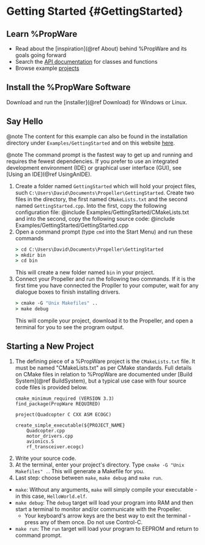 Getting Started {#GettingStarted}
===============

Learn %PropWare
--------------

* Read about the [inspiration](@ref About) behind %PropWare and its goals going forward
* Search the [API documentation](usergroup0.xhtml) for classes and functions
* Browse example [projects](examples.xhtml)


Install the %PropWare Software
-----------------------------

Download and run the [installer](@ref Download) for Windows or Linux.


Say Hello
---------

@note The content for this example can also be found in the installation directory under `Examples/GettingStarted` and
      on this website [here](GettingStarted_8cpp-example.xhtml).
      
@note The command prompt is the fastest way to get up and running and requires the fewest dependencies. If you 
      prefer to use an integrated development environment (IDE) or graphical user interface (GUI), see 
      [Using an IDE](@ref UsingAnIDE).

1. Create a folder named `GettingStarted` which will hold your project files, such 
   `C:\Users\David\Documents\Propeller\GettingStarted`. Create two files in the directory, the first named 
   `CMakeLists.txt` and the second named `GettingStarted.cpp`. Into the first, copy the following configuration file:
   @include Examples/GettingStarted/CMakeLists.txt
   and into the second, copy the following source code:
   @include Examples/GettingStarted/GettingStarted.cpp
2. Open a command prompt (type `cmd` into the Start Menu) and run these commands
   ```cmd
   > cd C:\Users\David\Documents\Propeller\GettingStarted
   > mkdir bin
   > cd bin
   ```
   This will create a new folder named `bin` in your project.
3. Connect your Propeller and run the following two commands. If it is the first time you have connected the Propller
   to your computer, wait for any dialogue boxes to finish installing drivers.
   ```cmd
   > cmake -G "Unix Makefiles" ..
   > make debug
   ```
   This will compile your project, download it to the Propeller, and open a terminal for you to see the program output.

Starting a New Project
----------------------
1. The defining piece of a %PropWare project is the `CMakeLists.txt` file. It must be named "CMakeLists.txt" as per 
   CMake standards. Full details on CMake files in relation to %PropWare are documented under
   [Build System](@ref BuildSystem), but a typical use case with four source code files is provided below.
   ~~~~~~~~~~~~~~~~~~~~~~~~~~~~~~~~~~~~~~~~~~~~~~~~~~~~~~~~~~~~~~~~~~~~~~~~~~~~~~~~{.cmake}
   cmake_minimum_required (VERSION 3.3)
   find_package(PropWare REQUIRED)

   project(Quadcopter C CXX ASM ECOGC)

   create_simple_executable(${PROJECT_NAME} 
       Quadcopter.cpp
       motor_drivers.cpp
       avionics.S
       rf_transceiver.ecogc)
   ~~~~~~~~~~~~~~~~~~~~~~~~~~~~~~~~~~~~~~~~~~~~~~~~~~~~~~~~~~~~~~~~~~~~~~~~~~~~~~~~
2. Write your source code.
3. At the terminal, enter your project's directory. Type `cmake -G "Unix Makefiles" .`. This will generate a Makefile
   for you.
4. Last step: choose between `make`, `make debug` and `make run`.
  * `make`: Without any arguments, `make` will simply compile your executable - in this case, `HelloWorld.elf`.
  * `make debug`: The `debug` target will load your program into RAM and then start a terminal to monitor and/or
    communicate with the Propeller.
    * Your keyboard's arrow keys are the best way to exit the terminal - press any of them once. Do not use Control-C.
  * `make run`: The `run` target will load your program to EEPROM and return to command prompt.
